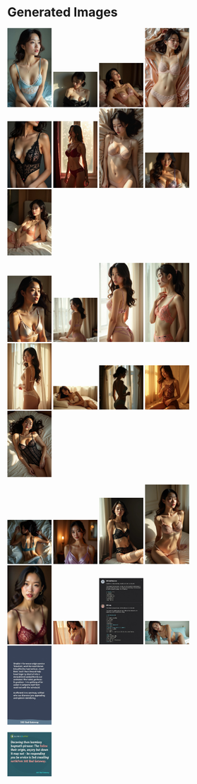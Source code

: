 # Generated Images



<img src="2025_08_07_01.webp" width="100"/> <img src="2025_08_07_02.webp" width="100"/> <img src="2025_08_07_03.webp" width="100"/> <img src="2025_08_07_04.webp" width="100"/> <img src="2025_08_07_05.webp" width="100"/> <img src="2025_08_07_06.webp" width="100"/> <img src="2025_08_07_07.webp" width="100"/> <img src="2025_08_07_08.webp" width="100"/> <img src="2025_08_07_09.webp" width="100"/>

<img src="2025_08_07_10.webp" width="100"/> <img src="2025_08_07_11.webp" width="100"/> <img src="2025_08_07_12.webp" width="100"/> <img src="2025_08_07_13.webp" width="100"/> <img src="2025_08_07_14.webp" width="100"/> <img src="2025_08_07_15.webp" width="100"/> <img src="2025_08_07_16.webp" width="100"/> <img src="2025_08_07_17.webp" width="100"/> <img src="2025_08_07_18.webp" width="100"/>

<img src="2025_08_07_19.webp" width="100"/> <img src="2025_08_07_20.webp" width="100"/> <img src="2025_08_07_21.webp" width="100"/> <img src="2025_08_07_22.webp" width="100"/> <img src="2025_08_07_23.webp" width="100"/> <img src="2025_08_07_24.webp" width="100"/> <img src="2025_08_07_25.webp" width="100"/> <img src="2025_08_07_26.webp" width="100"/> <img src="2025_08_07_27.webp" width="100"/>

<img src="2025_08_07_28.webp" width="100"/>